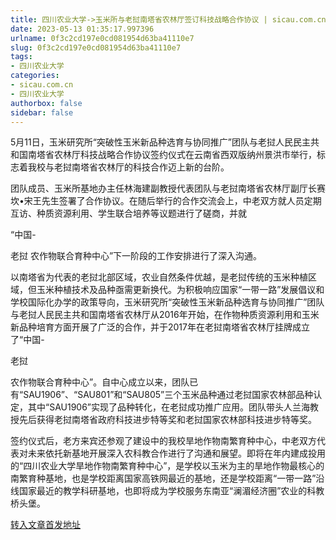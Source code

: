 ```yaml
---
title: 四川农业大学->玉米所与老挝南塔省农林厅签订科技战略合作协议 | sicau.com.cn
date: 2023-05-13 01:35:17.997396
urlname: 0f3c2cd197e0cd081954d63ba41110e7
slug: 0f3c2cd197e0cd081954d63ba41110e7
tags: 
- 四川农业大学
categories:
- sicau.com.cn
- 四川农业大学
authorbox: false
sidebar: false
---
```

5月11日，玉米研究所“突破性玉米新品种选育与协同推广”团队与老挝人民民主共和国南塔省农林厅科技战略合作协议签约仪式在云南省西双版纳州景洪市举行，标志着我校与老挝南塔省农林厅的科技合作迈上新的台阶。

团队成员、玉米所基地办主任林海建副教授代表团队与老挝南塔省农林厅副厅长赛坎•宋王先生签署了合作协议。在随后举行的合作交流会上，中老双方就人员定期互访、种质资源利用、学生联合培养等议题进行了磋商，并就
<!--more-->
“中国-

老挝 农作物联合育种中心”下一阶段的工作安排进行了深入沟通。

以南塔省为代表的老挝北部区域，农业自然条件优越，是老挝传统的玉米种植区域，但玉米种植技术及品种亟需更新换代。为积极响应国家“一带一路”发展倡议和学校国际化办学的政策导向，玉米研究所“突破性玉米新品种选育与协同推广”团队与老挝人民民主共和国南塔省农林厅从2016年开始，在作物种质资源利用和玉米新品种培育方面开展了广泛的合作，并于2017年在老挝南塔省农林厅挂牌成立了“中国-

老挝

农作物联合育种中心”。自中心成立以来，团队已有“SAU1906”、“SAU801”和“SAU805”三个玉米品种通过老挝国家农林部品种认定，其中“SAU1906”实现了品种转化，在老挝成功推广应用。团队带头人兰海教授先后获得老挝南塔省政府科技进步特等奖和老挝国家农林部科技进步特等奖。

签约仪式后，老方来宾还参观了建设中的我校旱地作物南繁育种中心，中老双方代表对未来依托新基地开展深入农科教合作进行了沟通和展望。即将在年内建成投用的“四川农业大学旱地作物南繁育种中心”，是学校以玉米为主的旱地作物最核心的南繁育种基地，也是学校距离国家高铁网最近的基地，还是学校距离“一带一路”沿线国家最近的教学科研基地，也即将成为学校服务东南亚“澜湄经济圈”农业的科教桥头堡。



[转入文章首发地址](https://news.sicau.edu.cn/info/1078/72173.htm)